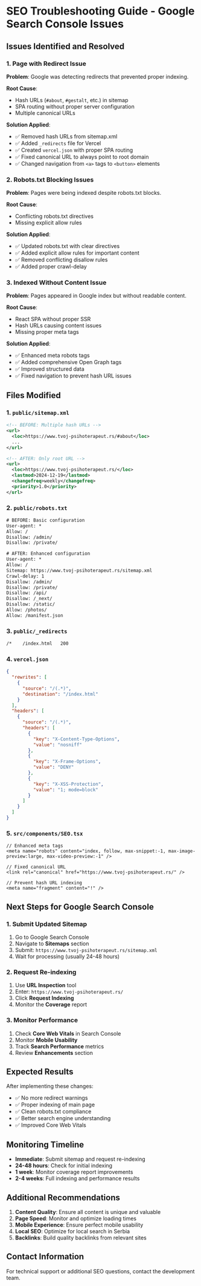 # SEO Troubleshooting Guide - Google Search Console Issues

## Issues Identified and Resolved

### 1. Page with Redirect Issue

**Problem**: Google was detecting redirects that prevented proper indexing.

**Root Cause**: 
- Hash URLs (`#about`, `#gestalt`, etc.) in sitemap
- SPA routing without proper server configuration
- Multiple canonical URLs

**Solution Applied**:
- ✅ Removed hash URLs from sitemap.xml
- ✅ Added `_redirects` file for Vercel
- ✅ Created `vercel.json` with proper SPA routing
- ✅ Fixed canonical URL to always point to root domain
- ✅ Changed navigation from `<a>` tags to `<button>` elements

### 2. Robots.txt Blocking Issues

**Problem**: Pages were being indexed despite robots.txt blocks.

**Root Cause**: 
- Conflicting robots.txt directives
- Missing explicit allow rules

**Solution Applied**:
- ✅ Updated robots.txt with clear directives
- ✅ Added explicit allow rules for important content
- ✅ Removed conflicting disallow rules
- ✅ Added proper crawl-delay

### 3. Indexed Without Content Issue

**Problem**: Pages appeared in Google index but without readable content.

**Root Cause**:
- React SPA without proper SSR
- Hash URLs causing content issues
- Missing proper meta tags

**Solution Applied**:
- ✅ Enhanced meta robots tags
- ✅ Added comprehensive Open Graph tags
- ✅ Improved structured data
- ✅ Fixed navigation to prevent hash URL issues

## Files Modified

### 1. `public/sitemap.xml`
```xml
<!-- BEFORE: Multiple hash URLs -->
<url>
  <loc>https://www.tvoj-psihoterapeut.rs/#about</loc>
  ...
</url>

<!-- AFTER: Only root URL -->
<url>
  <loc>https://www.tvoj-psihoterapeut.rs/</loc>
  <lastmod>2024-12-19</lastmod>
  <changefreq>weekly</changefreq>
  <priority>1.0</priority>
</url>
```

### 2. `public/robots.txt`
```txt
# BEFORE: Basic configuration
User-agent: *
Allow: /
Disallow: /admin/
Disallow: /private/

# AFTER: Enhanced configuration
User-agent: *
Allow: /
Sitemap: https://www.tvoj-psihoterapeut.rs/sitemap.xml
Crawl-delay: 1
Disallow: /admin/
Disallow: /private/
Disallow: /api/
Disallow: /_next/
Disallow: /static/
Allow: /photos/
Allow: /manifest.json
```

### 3. `public/_redirects`
```txt
/*    /index.html   200
```

### 4. `vercel.json`
```json
{
  "rewrites": [
    {
      "source": "/(.*)",
      "destination": "/index.html"
    }
  ],
  "headers": [
    {
      "source": "/(.*)",
      "headers": [
        {
          "key": "X-Content-Type-Options",
          "value": "nosniff"
        },
        {
          "key": "X-Frame-Options",
          "value": "DENY"
        },
        {
          "key": "X-XSS-Protection",
          "value": "1; mode=block"
        }
      ]
    }
  ]
}
```

### 5. `src/components/SEO.tsx`
```tsx
// Enhanced meta tags
<meta name="robots" content="index, follow, max-snippet:-1, max-image-preview:large, max-video-preview:-1" />

// Fixed canonical URL
<link rel="canonical" href="https://www.tvoj-psihoterapeut.rs/" />

// Prevent hash URL indexing
<meta name="fragment" content="!" />
```

## Next Steps for Google Search Console

### 1. Submit Updated Sitemap
1. Go to Google Search Console
2. Navigate to **Sitemaps** section
3. Submit: `https://www.tvoj-psihoterapeut.rs/sitemap.xml`
4. Wait for processing (usually 24-48 hours)

### 2. Request Re-indexing
1. Use **URL Inspection** tool
2. Enter: `https://www.tvoj-psihoterapeut.rs/`
3. Click **Request Indexing**
4. Monitor the **Coverage** report

### 3. Monitor Performance
1. Check **Core Web Vitals** in Search Console
2. Monitor **Mobile Usability**
3. Track **Search Performance** metrics
4. Review **Enhancements** section

## Expected Results

After implementing these changes:

- ✅ No more redirect warnings
- ✅ Proper indexing of main page
- ✅ Clean robots.txt compliance
- ✅ Better search engine understanding
- ✅ Improved Core Web Vitals

## Monitoring Timeline

- **Immediate**: Submit sitemap and request re-indexing
- **24-48 hours**: Check for initial indexing
- **1 week**: Monitor coverage report improvements
- **2-4 weeks**: Full indexing and performance results

## Additional Recommendations

1. **Content Quality**: Ensure all content is unique and valuable
2. **Page Speed**: Monitor and optimize loading times
3. **Mobile Experience**: Ensure perfect mobile usability
4. **Local SEO**: Optimize for local search in Serbia
5. **Backlinks**: Build quality backlinks from relevant sites

## Contact Information

For technical support or additional SEO questions, contact the development team. 